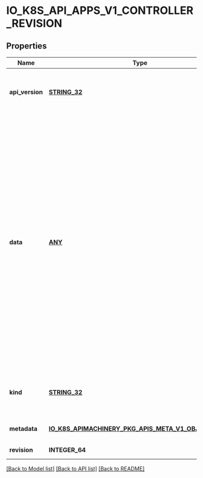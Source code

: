 # IO_K8S_API_APPS_V1_CONTROLLER_REVISION

## Properties
Name | Type | Description | Notes
------------ | ------------- | ------------- | -------------
**api_version** | [**STRING_32**](STRING_32.md) | APIVersion defines the versioned schema of this representation of an object. Servers should convert recognized schemas to the latest internal value, and may reject unrecognized values. More info: https://git.k8s.io/community/contributors/devel/sig-architecture/api-conventions.md#resources | [optional] [default to null]
**data** | [**ANY**](.md) | RawExtension is used to hold extensions in external versions.  To use this, make a field which has RawExtension as its type in your external, versioned struct, and Object in your internal struct. You also need to register your various plugin types.  // Internal package: type MyAPIObject struct {  runtime.TypeMeta &#x60;json:\&quot;,inline\&quot;&#x60;  MyPlugin runtime.Object &#x60;json:\&quot;myPlugin\&quot;&#x60; } type PluginA struct {  AOption string &#x60;json:\&quot;aOption\&quot;&#x60; }  // External package: type MyAPIObject struct {  runtime.TypeMeta &#x60;json:\&quot;,inline\&quot;&#x60;  MyPlugin runtime.RawExtension &#x60;json:\&quot;myPlugin\&quot;&#x60; } type PluginA struct {  AOption string &#x60;json:\&quot;aOption\&quot;&#x60; }  // On the wire, the JSON will look something like this: {  \&quot;kind\&quot;:\&quot;MyAPIObject\&quot;,  \&quot;apiVersion\&quot;:\&quot;v1\&quot;,  \&quot;myPlugin\&quot;: {   \&quot;kind\&quot;:\&quot;PluginA\&quot;,   \&quot;aOption\&quot;:\&quot;foo\&quot;,  }, }  So what happens? Decode first uses json or yaml to unmarshal the serialized data into your external MyAPIObject. That causes the raw JSON to be stored, but not unpacked. The next step is to copy (using pkg/conversion) into the internal struct. The runtime package&#39;s DefaultScheme has conversion functions installed which will unpack the JSON stored in RawExtension, turning it into the correct object type, and storing it in the Object. (TODO: In the case where the object is of an unknown type, a runtime.Unknown object will be created and stored.) | [optional] [default to null]
**kind** | [**STRING_32**](STRING_32.md) | Kind is a string value representing the REST resource this object represents. Servers may infer this from the endpoint the client submits requests to. Cannot be updated. In CamelCase. More info: https://git.k8s.io/community/contributors/devel/sig-architecture/api-conventions.md#types-kinds | [optional] [default to null]
**metadata** | [**IO_K8S_APIMACHINERY_PKG_APIS_META_V1_OBJECT_META**](io.k8s.apimachinery.pkg.apis.meta.v1.ObjectMeta.md) |  | [optional] [default to null]
**revision** | **INTEGER_64** | Revision indicates the revision of the state represented by Data. | [default to null]

[[Back to Model list]](../README.md#documentation-for-models) [[Back to API list]](../README.md#documentation-for-api-endpoints) [[Back to README]](../README.md)


